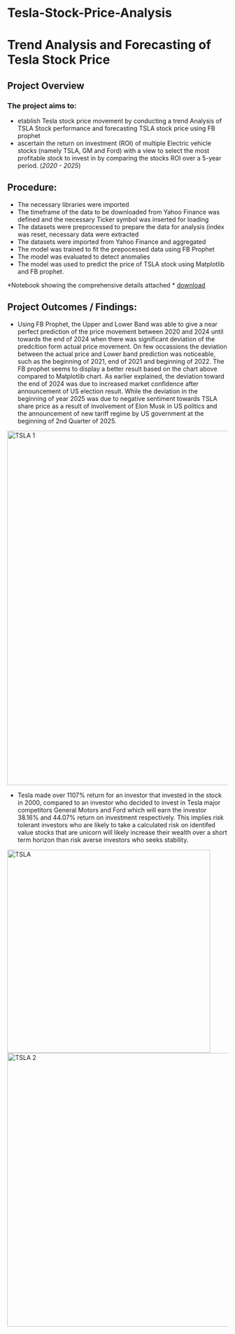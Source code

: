 # Tesla-Stock-Price-Analysis
# Trend Analysis and Forecasting of Tesla Stock Price
## Project Overview
### The project aims to:
- etablish Tesla stock price movement by conducting a trend Analysis of TSLA Stock performance and forecasting TSLA stock price using FB prophet
- ascertain the return on investment (ROI) of multiple Electric vehicle stocks (namely TSLA, GM and Ford) with a view to select the most profitable stock to invest in by comparing the stocks ROI over a 5-year period. (*2020 - 2025*)

## Procedure:
- The necessary libraries were imported
- The timeframe of the data to be downloaded from Yahoo Finance was defined and the necessary Ticker symbol was inserted for loading
- The datasets were preprocessed to prepare the data for analysis (index was reset, necessary data were extracted
- The datasets were imported from Yahoo Finance and aggregated
- The model was trained to fit the prepocessed data using FB Prophet
- The model was evaluated to detect anomalies
- The model was used to predict the price of TSLA stock using Matplotlib and FB prophet.

*Notebook showing the comprehensive details attached *    [download](file:///C:/Users/segun/Downloads/TSLA_Stock_Project.html)

## Project Outcomes / Findings:
- Using FB Prophet, the Upper and Lower Band was able to give a near perfect prediction of the price movement between 2020 and 2024 until towards the end of 2024 when there was significant deviation of the predcition form actual price movement. On few occassions the deviation between the actual price and Lower band prediction was noticeable, such as the beginning of 2021, end of 2021 and beginning of 2022. The FB prophet seems to display a better result based on the chart above compared to Matplotlib chart. As earlier explained, the deviation toward the end of 2024 was due to increased market confidence after announcement of US election result. While the deviation in the beginning of year 2025 was due to negative sentiment towards TSLA share price as a result of involvement of Elon Musk in US politics and the announcement of new tariff regime by US government at the beginning of 2nd Quarter of 2025.

<img width="809" alt="TSLA 1" src="https://github.com/user-attachments/assets/4811c629-d5d2-4bb2-9255-6ca48df5da7e" />

- Tesla made over 1107% return for an investor that invested in the stock in 2000, compared to an investor who decided to invest in Tesla major competitors General Motors and Ford which will earn the investor 38.16% and 44.07% return on investment respectively. This implies risk tolerant investors who are likely to take a calculated risk on identifed value stocks that are unicorn will likely increase their wealth over a short term horizon than risk averse investors who seeks stability.

<img width="464" alt="TSLA " src="https://github.com/user-attachments/assets/f1ebbac3-113a-4a28-acdb-304b1278c131" />


<img width="625" alt="TSLA 2" src="https://github.com/user-attachments/assets/3b4fafbd-dd5a-48d4-a2e1-76fc81f1a54d" />
